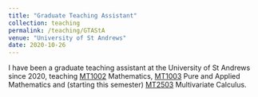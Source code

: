 ```yaml
---
title: "Graduate Teaching Assistant"
collection: teaching
permalink: /teaching/GTAStA
venue: "University of St Andrews"
date: 2020-10-26
---
```


I have been a graduate teaching assistant at the University of St Andrews since 2020, teaching [MT1002](https://www.st-andrews.ac.uk/subjects/modules/catalogue/?code=MT1002&academic_year=2022/3) Mathematics, [MT1003](https://www.st-andrews.ac.uk/subjects/modules/catalogue/?code=MT1003&academic_year=2022/3) Pure and Applied Mathematics and (starting this semester) [MT2503](https://www.st-andrews.ac.uk/subjects/modules/catalogue/?code=MT2503&academic_year=2022%2F3) Multivariate Calculus.
